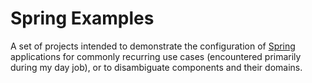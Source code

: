 # Spring Examples

A set of projects intended to demonstrate the configuration of [Spring](https://spring.io/) applications for commonly
recurring use cases (encountered primarily during my day job), or to disambiguate components and their domains.
